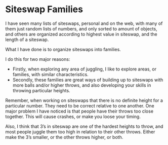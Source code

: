 # Siteswap Families

I have seen many lists of siteswaps, personal and on the web, with many of them just random lists of numbers, and only sorted to amount of objects, and others are organized according to highest value in siteswap, and the length of a siteswap. 

What I have done is to organize siteswaps into families. 

I do this for two major reasons: 

- Firstly, when exploring any area of juggling, I like to explore areas, or families, with similar characteristics. 
- Secondly, these families are great ways of building up to siteswaps with more balls and/or higher throws, and also developing your skills in throwing particular heights.

Remember, when working on siteswaps that there is no definite height for a particular number. They need to be correct relative to one another. One major problem I have noticed is that people have their throws too close together. This will cause crashes, or make you loose your timing. 

Also, I think that 3’s in siteswap are one of the hardest heights to throw, and most people juggle them too high in relation to their other throws. Either make the 3’s smaller, or the other throws higher, or both.
